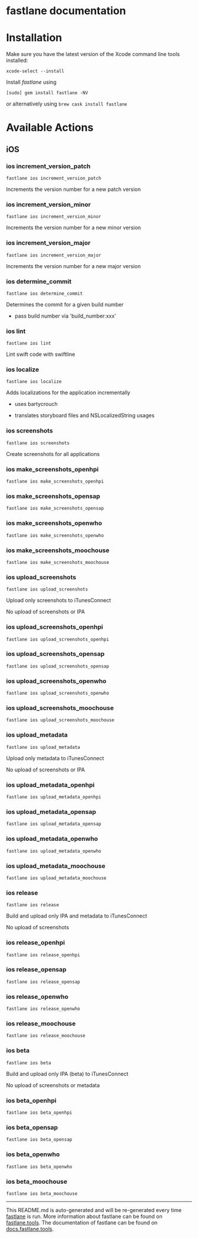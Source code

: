 fastlane documentation
================
# Installation

Make sure you have the latest version of the Xcode command line tools installed:

```
xcode-select --install
```

Install _fastlane_ using
```
[sudo] gem install fastlane -NV
```
or alternatively using `brew cask install fastlane`

# Available Actions
## iOS
### ios increment_version_patch
```
fastlane ios increment_version_patch
```
Increments the version number for a new patch version
### ios increment_version_minor
```
fastlane ios increment_version_minor
```
Increments the version number for a new minor version
### ios increment_version_major
```
fastlane ios increment_version_major
```
Increments the version number for a new major version
### ios determine_commit
```
fastlane ios determine_commit
```
Determines the commit for a given build number

- pass build number via 'build_number:xxx'
### ios lint
```
fastlane ios lint
```
Lint swift code with swiftline
### ios localize
```
fastlane ios localize
```
Adds localizations for the application incrementally

- uses bartycrouch

- translates storyboard files and NSLocalizedString usages
### ios screenshots
```
fastlane ios screenshots
```
Create screenshots for all applications
### ios make_screenshots_openhpi
```
fastlane ios make_screenshots_openhpi
```

### ios make_screenshots_opensap
```
fastlane ios make_screenshots_opensap
```

### ios make_screenshots_openwho
```
fastlane ios make_screenshots_openwho
```

### ios make_screenshots_moochouse
```
fastlane ios make_screenshots_moochouse
```

### ios upload_screenshots
```
fastlane ios upload_screenshots
```
Upload only screenshots to iTunesConnect

No upload of screenshots or IPA
### ios upload_screenshots_openhpi
```
fastlane ios upload_screenshots_openhpi
```

### ios upload_screenshots_opensap
```
fastlane ios upload_screenshots_opensap
```

### ios upload_screenshots_openwho
```
fastlane ios upload_screenshots_openwho
```

### ios upload_screenshots_moochouse
```
fastlane ios upload_screenshots_moochouse
```

### ios upload_metadata
```
fastlane ios upload_metadata
```
Upload only metadata to iTunesConnect

No upload of screenshots or IPA
### ios upload_metadata_openhpi
```
fastlane ios upload_metadata_openhpi
```

### ios upload_metadata_opensap
```
fastlane ios upload_metadata_opensap
```

### ios upload_metadata_openwho
```
fastlane ios upload_metadata_openwho
```

### ios upload_metadata_moochouse
```
fastlane ios upload_metadata_moochouse
```

### ios release
```
fastlane ios release
```
Build and upload only IPA and metadata to iTunesConnect

No upload of screenshots
### ios release_openhpi
```
fastlane ios release_openhpi
```

### ios release_opensap
```
fastlane ios release_opensap
```

### ios release_openwho
```
fastlane ios release_openwho
```

### ios release_moochouse
```
fastlane ios release_moochouse
```

### ios beta
```
fastlane ios beta
```
Build and upload only IPA (beta) to iTunesConnect

No upload of screenshots or metadata
### ios beta_openhpi
```
fastlane ios beta_openhpi
```

### ios beta_opensap
```
fastlane ios beta_opensap
```

### ios beta_openwho
```
fastlane ios beta_openwho
```

### ios beta_moochouse
```
fastlane ios beta_moochouse
```


----

This README.md is auto-generated and will be re-generated every time [fastlane](https://fastlane.tools) is run.
More information about fastlane can be found on [fastlane.tools](https://fastlane.tools).
The documentation of fastlane can be found on [docs.fastlane.tools](https://docs.fastlane.tools).
